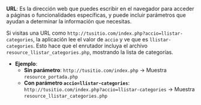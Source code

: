**URL**: Es la dirección web que puedes escribir en el navegador para acceder a páginas o funcionalidades específicas, y puede incluir parámetros que ayudan a determinar la información que necesitas.

Si visitas una URL como `http://tusitio.com/index.php?accio=llistar-categories`, la aplicación lee el valor de `accio` y ve que es `llistar-categories`. Esto hace que el enrutador incluya el archivo `resource_llistar_categories.php`, mostrando la lista de categorías.

- **Ejemplo**:
    - **Sin parámetro**: `http://tusitio.com/index.php` → Muestra `resource_portada.php`
    - **Con parámetro `accio=llistar-categories`**: `http://tusitio.com/index.php?accio=llistar-categories` → Muestra `resource_llistar_categories.php`